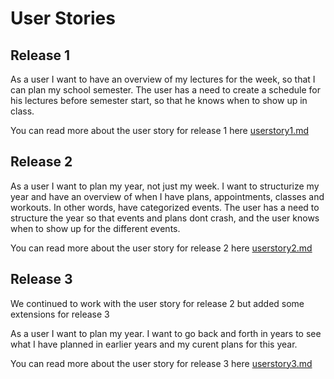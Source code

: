 # User Stories

## Release 1
As a user I want to have an overview of my lectures for the week, so that I can plan my school semester.
The user has a need to create a schedule for his lectures before semester start, so that he knows when to show up in class. 

You can read more about the user story for release 1 here [userstory1.md](release1/userstory1.md)


## Release 2
As a user I want to plan my year, not just my week. I want to structurize my year and have an overview of when I have plans, appointments, classes and workouts. In other words, have categorized events. 
The user has a need to structure the year so that events and plans dont crash, and the user knows when to show up for the different events. 

You can read more about the user story for release 2 here [userstory2.md](release2/userstory2.md)

## Release 3
We continued to work with the user story for release 2 but added some extensions for release 3

As a user I want to plan my year. I want to go back and forth in years to see what I have planned in earlier years and my curent plans for this year.

You can read more about the user story for release 3 here [userstory3.md](release3/userstory3.md)
